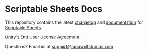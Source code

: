 # Scriptable Sheets Docs

This repository contains the latest [changelog](https://github.com/LunaWolfStudios/ScriptableSheetsDocs/blob/main/CHANGELOG.md) and [documentation](https://github.com/LunaWolfStudios/ScriptableSheetsDocs/blob/main/DOCUMENTATION.md) for [Scriptable Sheets](https://assetstore.unity.com/packages/tools/utilities/scriptable-sheets-284559).

[Unity's End User License Agreement](https://unity.com/legal/as-terms)

Questions? Email us at [support@lunawolfstudios.com](mailto:support@lunawolfstudios.com)
